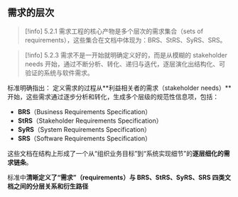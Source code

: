 ## 需求的层次

> [!info] 5.2.1
> 需求工程的核心产物是多个层次的需求集合（sets of requirements），这些集合在文档中体现为：BRS、StRS、SyRS、SRS。

> [!info] 5.2.3
> 需求不是一开始就明确定义好的，而是从模糊的 stakeholder needs 开始，通过不断分析、转化、递归与迭代，逐层演化出结构化、可验证的系统与软件需求。

标准明确指出：
定义需求的过程从**利益相关者的需求（stakeholder needs）**开始，这些需求通过逐步分析和转化，生成多个层级的规范性信息项，包括：

- **BRS**（Business Requirements Specification）
- **StRS**（Stakeholder Requirements Specification）
- **SyRS**（System Requirements Specification）
- **SRS**（Software Requirements Specification）

这些文档在结构上形成了一个从“组织业务目标”到“系统实现细节”的**逐层细化的需求链条**。

标准中**清晰定义了“需求”（requirements）与 BRS、StRS、SyRS、SRS 四类文档之间的分层关系和衍生路径**